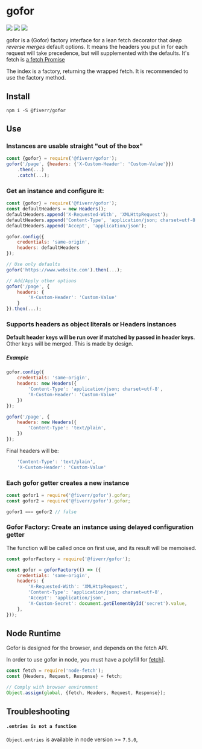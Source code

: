 # gofor

[![](https://img.shields.io/npm/v/@fiverr/gofor.svg)](https://www.npmjs.com/package/@fiverr/gofor)
[![](https://img.shields.io/circleci/project/github/fiverr/gofor.svg)](https://circleci.com/gh/fiverr/gofor)
[![](https://badges.greenkeeper.io/fiverr/gofor.svg)](https://greenkeeper.io/)

gofor is a (Gofor) factory interface for a lean fetch decorator that *deep reverse merges* default options.
It means the headers you put in for each request will take precedence, but will supplemented with the defaults.
It's fetch is [a fetch Promise](https://developer.mozilla.org/en/docs/Web/API/Fetch_API)

The index is a factory, returning the wrapped fetch. It is recommended to use the factory method.

## Install
`npm i -S @fiverr/gofor`

## Use
### Instances are usable straight "out of the box"
```js
const {gofor} = require('@fiverr/gofor');
gofor('/page', {headers: {'X-Custom-Header': 'Custom-Value'}})
    .then(...)
    .catch(...);
```

### Get an instance and configure it:
```javascript
const {gofor} = require('@fiverr/gofor');
const defaultHeaders = new Headers();
defaultHeaders.append('X-Requested-With', 'XMLHttpRequest');
defaultHeaders.append('Content-Type', 'application/json; charset=utf-8');
defaultHeaders.append('Accept', 'application/json');

gofor.config({
    credentials: 'same-origin',
    headers: defaultHeaders
});

// Use only defaults
gofor('https://www.website.com').then(...);

// Add/Apply other options
gofor('/page', {
    headers: {
        'X-Custom-Header': 'Custom-Value'
    }
}).then(...);
```

### Supports headers as object literals or Headers instances
**Default header keys will be run over if matched by passed in header keys**. Other keys will be merged. This is made by design.

##### Example
```js
gofor.config({
    credentials: 'same-origin',
    headers: new Headers({
        'Content-Type': 'application/json; charset=utf-8',
        'X-Custom-Header': 'Custom-Value'
    })
});

gofor('/page', {
    headers: new Headers({
        'Content-Type': 'text/plain',
    })
});
```
Final headers will be:
```js
    'Content-Type': 'text/plain',
    'X-Custom-Header': 'Custom-Value'
```

### Each gofor getter creates a new instance
```js
const gofor1 = require('@fiverr/gofor').gofor;
const gofor2 = require('@fiverr/gofor').gofor;

gofor1 === gofor2 // false
```

### Gofor Factory: Create an instance using delayed configuration getter
The function will be called once on first use, and its result will be memoised.

```js
const goforFactory = require('@fiverr/gofor');

const gofor = goforFactory(() => ({
    credentials: 'same-origin',
    headers: {
        'X-Requested-With': 'XMLHttpRequest',
        'Content-Type': 'application/json; charset=utf-8',
        'Accept': 'application/json',
        'X-Custom-Secret': document.getElementById('secret').value,
    },
}));
```

## Node Runtime
Gofor is designed for the browser, and depends on the fetch API.

In order to use gofor in node, you must have a polyfill for [fetch](https://www.npmjs.com/package/node-fetch)].

```js
const fetch = require('node-fetch');
const {Headers, Request, Response} = fetch;

// Comply with browser environment
Object.assign(global, {fetch, Headers, Request, Response});
```

## Troubleshooting

#### `.entries is not a function`
 `Object.entries` is available in node version >= `7.5.0`,
